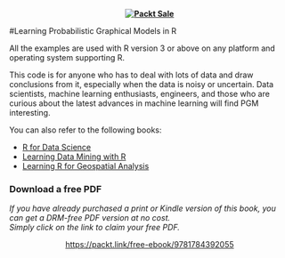 
<b><p align='center'>[![Packt Sale](https://static.packt-cdn.com/assets/images/packt+events/Improve_UX.png)](https://packt.link/algotradingpython)</p></b> 




#Learning Probabilistic Graphical Models in R

All the examples are used with R version 3 or above on any platform and operating system supporting R.

This code is for anyone who has to deal with lots of data and draw conclusions from it, especially when the data is noisy or uncertain. Data scientists, machine learning enthusiasts, engineers, and those who are curious about the latest advances in machine learning will find PGM interesting.

You can also refer to the following books:

* [R for Data Science](https://www.packtpub.com/big-data-and-business-intelligence/r-data-science?utm_source=github&utm_medium=related&utm_campaign=9781784390860)
* [Learning Data Mining with R](https://www.packtpub.com/big-data-and-business-intelligence/learning-data-mining-r?utm_source=github&utm_medium=related&utm_campaign=9781783982103)
* [Learning R for Geospatial Analysis](https://www.packtpub.com/big-data-and-business-intelligence/learning-r-geospatial-analysis?utm_source=github&utm_medium=related&utm_campaign=9781783984367)
### Download a free PDF

 <i>If you have already purchased a print or Kindle version of this book, you can get a DRM-free PDF version at no cost.<br>Simply click on the link to claim your free PDF.</i>
<p align="center"> <a href="https://packt.link/free-ebook/9781784392055">https://packt.link/free-ebook/9781784392055 </a> </p>